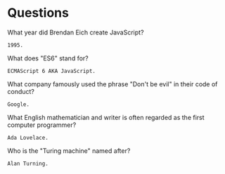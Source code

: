 # Questions

What year did Brendan Eich create JavaScript?

```
1995.
```

What does "ES6" stand for?

```
ECMAScript 6 AKA JavaScript.
```

What company famously used the phrase "Don't be evil" in their code of conduct?

```
Google.
```

What English mathematician and writer is often regarded as the first computer programmer?

```
Ada Lovelace.
```

Who is the "Turing machine" named after?

```
Alan Turning.
```
